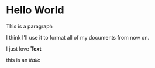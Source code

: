 # Hello World

This is a paragraph

I think I'll use it to format all of my documents from now on.

I just love **Text**

this is an _italic_
